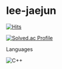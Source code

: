 # lee-jaejun
[![Hits](https://hits.seeyoufarm.com/api/count/incr/badge.svg?url=https%3A%2F%2Fgithub.com%2Fwowns9270&count_bg=%2379C83D&title_bg=%23555555&icon=&icon_color=%23E7E7E7&title=hits&edge_flat=false)](https://hits.seeyoufarm.com)

[![Solved.ac Profile](http://mazassumnida.wtf/api/v2/generate_badge?boj=wowns1856)](https://solved.ac/wowns1856/)

Languages

![C++](https://img.shields.io/badge/C++-00599C.svg?&style=for-the-badge&logo=C++&logoColor=00599C)
